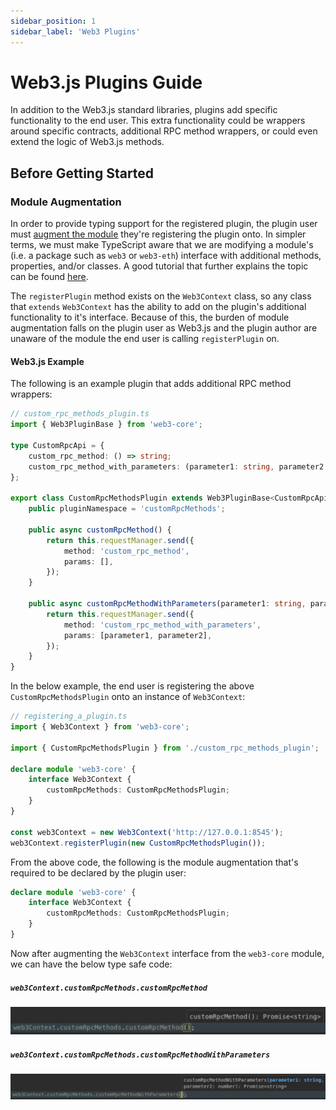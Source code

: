 ```yaml
---
sidebar_position: 1
sidebar_label: 'Web3 Plugins'
---
```


# Web3.js Plugins Guide

In addition to the Web3.js standard libraries, plugins add specific functionality to the end user. This extra functionality could be wrappers around specific contracts, additional RPC method wrappers, or could even extend the logic of Web3.js methods.

## Before Getting Started

### Module Augmentation

In order to provide typing support for the registered plugin, the plugin user must [augment the module](https://www.typescriptlang.org/docs/handbook/declaration-merging.html#module-augmentation) they're registering the plugin onto. In simpler terms, we must make TypeScript aware that we are modifying a module's (i.e. a package such as `web3` or `web3-eth`) interface with additional methods, properties, and/or classes. A good tutorial that further explains the topic can be found [here](https://www.digitalocean.com/community/tutorials/typescript-module-augmentation).

The `registerPlugin` method exists on the `Web3Context` class, so any class that `extends` `Web3Context` has the ability to add on the plugin's additional functionality to it's interface. Because of this, the burden of module augmentation falls on the plugin user as Web3.js and the plugin author are unaware of the module the end user is calling `registerPlugin` on.

#### Web3.js Example

The following is an example plugin that adds additional RPC method wrappers:

```typescript
// custom_rpc_methods_plugin.ts
import { Web3PluginBase } from 'web3-core';

type CustomRpcApi = {
	custom_rpc_method: () => string;
	custom_rpc_method_with_parameters: (parameter1: string, parameter2: number) => string;
};

export class CustomRpcMethodsPlugin extends Web3PluginBase<CustomRpcApi> {
	public pluginNamespace = 'customRpcMethods';

	public async customRpcMethod() {
		return this.requestManager.send({
			method: 'custom_rpc_method',
			params: [],
		});
	}

	public async customRpcMethodWithParameters(parameter1: string, parameter2: number) {
		return this.requestManager.send({
			method: 'custom_rpc_method_with_parameters',
			params: [parameter1, parameter2],
		});
	}
}
```

In the below example, the end user is registering the above `CustomRpcMethodsPlugin` onto an instance of `Web3Context`:

```typescript
// registering_a_plugin.ts
import { Web3Context } from 'web3-core';

import { CustomRpcMethodsPlugin } from './custom_rpc_methods_plugin';

declare module 'web3-core' {
	interface Web3Context {
		customRpcMethods: CustomRpcMethodsPlugin;
	}
}

const web3Context = new Web3Context('http://127.0.0.1:8545');
web3Context.registerPlugin(new CustomRpcMethodsPlugin());
```

From the above code, the following is the module augmentation that's required to be declared by the plugin user:

```typescript
declare module 'web3-core' {
	interface Web3Context {
		customRpcMethods: CustomRpcMethodsPlugin;
	}
}
```

Now after augmenting the `Web3Context` interface from the `web3-core` module, we can have the below type safe code:

##### `web3Context.customRpcMethods.customRpcMethod`

![custom rpc method](./assets/custom_rpc_method.png "web3Context.customRpcMethods.customRpcMethod")

##### `web3Context.customRpcMethods.customRpcMethodWithParameters`

![custom rpc method with parameters](./assets/custom_rpc_method_with_parameters.png "web3Context.customRpcMethods.customRpcMethodWithParameters")
